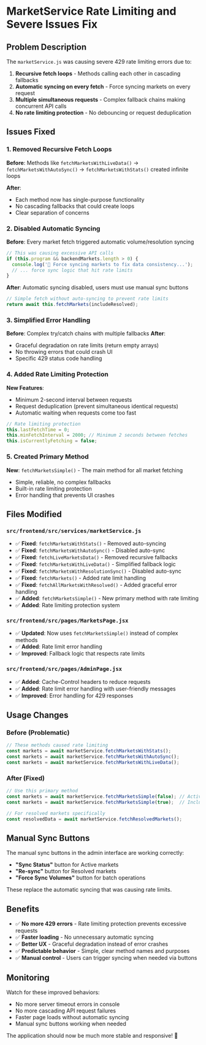 # MarketService Rate Limiting and Severe Issues Fix

## Problem Description

The `marketService.js` was causing severe 429 rate limiting errors due to:

1. **Recursive fetch loops** - Methods calling each other in cascading fallbacks
2. **Automatic syncing on every fetch** - Force syncing markets on every request
3. **Multiple simultaneous requests** - Complex fallback chains making concurrent API calls
4. **No rate limiting protection** - No debouncing or request deduplication

## Issues Fixed

### 1. Removed Recursive Fetch Loops
**Before**: Methods like `fetchMarketsWithLiveData()` → `fetchMarketsWithAutoSync()` → `fetchMarketsWithStats()` created infinite loops

**After**: 
- Each method now has single-purpose functionality
- No cascading fallbacks that could create loops
- Clear separation of concerns

### 2. Disabled Automatic Syncing
**Before**: Every market fetch triggered automatic volume/resolution syncing
```javascript
// This was causing excessive API calls
if (this.program && backendMarkets.length > 0) {
  console.log('🔄 Force syncing markets to fix data consistency...');
  // ... force sync logic that hit rate limits
}
```

**After**: Automatic syncing disabled, users must use manual sync buttons
```javascript
// Simple fetch without auto-syncing to prevent rate limits
return await this.fetchMarkets(includeResolved);
```

### 3. Simplified Error Handling
**Before**: Complex try/catch chains with multiple fallbacks
**After**: 
- Graceful degradation on rate limits (return empty arrays)
- No throwing errors that could crash UI
- Specific 429 status code handling

### 4. Added Rate Limiting Protection
**New Features**:
- Minimum 2-second interval between requests
- Request deduplication (prevent simultaneous identical requests)
- Automatic waiting when requests come too fast

```javascript
// Rate limiting protection
this.lastFetchTime = 0;
this.minFetchInterval = 2000; // Minimum 2 seconds between fetches
this.isCurrentlyFetching = false;
```

### 5. Created Primary Method
**New**: `fetchMarketsSimple()` - The main method for all market fetching
- Simple, reliable, no complex fallbacks
- Built-in rate limiting protection
- Error handling that prevents UI crashes

## Files Modified

### `src/frontend/src/services/marketService.js`
- ✅ **Fixed**: `fetchMarketsWithStats()` - Removed auto-syncing
- ✅ **Fixed**: `fetchMarketsWithAutoSync()` - Disabled auto-sync
- ✅ **Fixed**: `fetchLiveMarketsData()` - Removed recursive fallbacks
- ✅ **Fixed**: `fetchMarketsWithLiveData()` - Simplified fallback logic
- ✅ **Fixed**: `fetchMarketsWithResolutionSync()` - Disabled auto-sync
- ✅ **Fixed**: `fetchMarkets()` - Added rate limit handling
- ✅ **Fixed**: `fetchAllMarketsWithResolved()` - Added graceful error handling
- ✅ **Added**: `fetchMarketsSimple()` - New primary method with rate limiting
- ✅ **Added**: Rate limiting protection system

### `src/frontend/src/pages/MarketsPage.jsx`
- ✅ **Updated**: Now uses `fetchMarketsSimple()` instead of complex methods
- ✅ **Added**: Rate limit error handling
- ✅ **Improved**: Fallback logic that respects rate limits

### `src/frontend/src/pages/AdminPage.jsx`
- ✅ **Added**: Cache-Control headers to reduce requests
- ✅ **Added**: Rate limit error handling with user-friendly messages
- ✅ **Improved**: Error handling for 429 responses

## Usage Changes

### Before (Problematic)
```javascript
// These methods caused rate limiting
const markets = await marketService.fetchMarketsWithStats();
const markets = await marketService.fetchMarketsWithAutoSync();
const markets = await marketService.fetchMarketsWithLiveData();
```

### After (Fixed)
```javascript
// Use this primary method
const markets = await marketService.fetchMarketsSimple(false); // Active only
const markets = await marketService.fetchMarketsSimple(true);  // Include resolved

// For resolved markets specifically
const resolvedData = await marketService.fetchResolvedMarkets();
```

## Manual Sync Buttons

The manual sync buttons in the admin interface are working correctly:
- **"Sync Status"** button for Active markets
- **"Re-sync"** button for Resolved markets  
- **"Force Sync Volumes"** button for batch operations

These replace the automatic syncing that was causing rate limits.

## Benefits

- ✅ **No more 429 errors** - Rate limiting protection prevents excessive requests
- ✅ **Faster loading** - No unnecessary automatic syncing
- ✅ **Better UX** - Graceful degradation instead of error crashes
- ✅ **Predictable behavior** - Simple, clear method names and purposes
- ✅ **Manual control** - Users can trigger syncing when needed via buttons

## Monitoring

Watch for these improved behaviors:
- No more server timeout errors in console
- No more cascading API request failures
- Faster page loads without automatic syncing
- Manual sync buttons working when needed

The application should now be much more stable and responsive! 🚀 